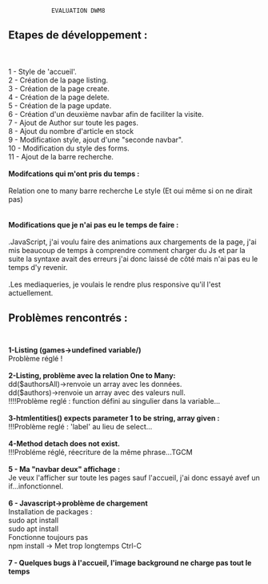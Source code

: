                 EVALUATION DWM8
  
<h2> Etapes de développement : </h2> <br><br>                
1 - Style de 'accueil'.<br>
2 - Création de la page listing.<br>
3 - Création de la page create.<br>
4 - Création de la page delete.<br>
5 - Création de la page update.<br>
6 - Création d'un deuxième navbar afin de faciliter la visite.<br>
7 - Ajout de Author sur toute les pages.<br>
8 - Ajout du nombre d'article en stock<br>
9 - Modification style, ajout d'une "seconde navbar".<br>
10 - Modification du style des forms.<br>
11 - Ajout de la barre recherche.
<br><br>
<strong>Modifcations qui m'ont pris du temps :<br></strong><br>
Relation one to many
barre recherche
Le style (Et oui même si on ne dirait pas)
<br><br><br>
<strong>Modifications que je n'ai pas eu le temps de faire : <br><br></strong>
.JavaScript, j'ai voulu faire des animations aux chargements de la page, j'ai mis beaucoup de temps à comprendre 
comment charger du Js et par la suite la syntaxe avait des erreurs j'ai donc laissé de côté mais n'ai pas eu le 
temps d'y revenir.<br><br>
.Les mediaqueries, je voulais le rendre plus responsive qu'il l'est actuellement.






<h2>Problèmes rencontrés :<br><br></h2>
<strong>1-Listing (games->undefined variable/)</strong><br>
Problème réglé !
<br><br>
<strong>2-Listing, problème avec la relation One to Many:<br></strong>
dd($authorsAll)->renvoie un array avec les données.
<br>dd($authors)->renvoie un array avec des valeurs null.<br>
!!!!Problème reglé : function défini au singulier dans la variable...<br>
<br>
<strong>3-htmlentities() expects parameter 1 to be string, array given :</strong>
<br>!!!Problème reglé : 'label' au lieu de select...<br>
<br><strong>4-Method detach does not exist.</strong>
<br>!!!Probléme réglé, réecriture de la même phrase...TGCM
<br><br>
<strong>5 - Ma "navbar deux" affichage :</strong> 
<br>Je veux l'afficher sur toute les pages sauf l'accueil, j'ai donc essayé avef un if...infonctionnel.
<br><br>
<strong>6 - Javascript->problème de chargement</strong><br>
Installation de packages : <br>
sudo apt install <br>
sudo apt install <br>
Fonctionne toujours pas<br>
npm install -> Met trop longtemps Ctrl-C<br><br>
<strong>7 - Quelques bugs à l'accueil, l'image background ne charge pas tout le temps</strong><br>

 

